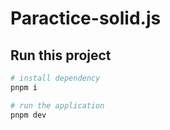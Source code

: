 # Paractice-solid.js

## Run this project

```bash
# install dependency
pnpm i

# run the application
pnpm dev
```
